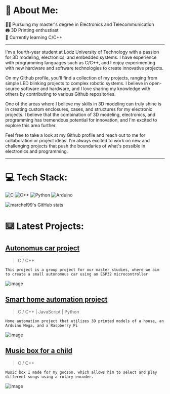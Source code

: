 # 🔵  About Me:
👨‍💻 Pursuing my master's degree in Electronics and Telecommunication<br>
🖨️ 3D Printing enthustiast<br>
🌱 Currently learning C/C++

------------------
I'm a fourth-year student at Lodz University of Technology with a passion for 3D modeling, electronics, and embedded systems. I have experience with programming languages such as C/C++, and I enjoy experimenting with new hardware and software technologies to create innovative projects.

On my Github profile, you'll find a collection of my projects, ranging from simple LED blinking projects to complex robotic systems. I believe in open-source software and hardware, and I love sharing my knowledge with others by contributing to various Github repositories.

One of the areas where I believe my skills in 3D modeling can truly shine is in creating custom enclosures, cases, and structures for my electronic projects. I believe that the combination of 3D modeling, electronics, and programming has tremendous potential for innovation, and I'm excited to explore this area further.

Feel free to take a look at my Github profile and reach out to me for collaboration or project ideas. I'm always excited to work on new and challenging projects that push the boundaries of what's possible in electronics and programming.

------------------
# 💻 Tech Stack:
![C](https://img.shields.io/badge/c-%2300599C.svg?style=for-the-badge&logo=c&logoColor=white)
![C++](https://img.shields.io/badge/c++-%2300599C.svg?style=for-the-badge&logo=c%2B%2B&logoColor=white)
![Python](https://img.shields.io/badge/python-3670A0?style=for-the-badge&logo=python&logoColor=ffdd54)
![Arduino](https://img.shields.io/badge/-Arduino-00979D?style=for-the-badge&logo=Arduino&logoColor=white)

![marchel99's GitHub stats](https://github-readme-stats.vercel.app/api?username=marchel99&show_icons=true&theme=transparent)


# ⌨️ Latest Projects:
## [Autonomus car project](https://github.com/marchel99/-Autonomus-Car-Project)
> C / C++
 
    This project is a group project for our master studies, where we aim to create a small autonomous car using an ESP32 microcontroller
> 
![image]( https://lh3.googleusercontent.com/drive-viewer/AFGJ81pn5Rtz7TAvlFyOSZZMD667DSvY_cXLQLKG1aW6saLcxU7NiP1ps68i9V2EuKcpHdmAqUFsKy0uPZDkD7MeNQLXZYMq=w1920-h947 )

## [Smart home automation project](https://github.com/marchel99/Smart-Home-Automation-Project)
> C / C++ | JavaScript | Python

    Home automation project that utilizes 3D printed models of a house, an Arduino Mega, and a Raspberry Pi
> 
![image]( https://lh3.googleusercontent.com/drive-viewer/AFGJ81pxS9cvNl9_nI9hJnL_1zorkk833OWiYmFElXeyCA2vOXy7iHNUITFeKZwi9MD8fnqiKK_-2c34meNM_JqjnpF-Y-XJoQ=w1920-h947 ) 

## [Music box for a child](https://github.com/marchel99/Music-box-for-a-child)
> C / C++
 
    Music box I made for my godson, which allows him to select and play different songs using a rotary encoder. 
> 
![image]( https://lh3.googleusercontent.com/drive-viewer/AFGJ81pldBFBoVPreZV5F7kGP64z4FLIvWCf5nmasmZk0G7Z4Fjuci_BEF3ttF7ST5Gwok9B4JUgQKDA4eGAGf32gf25Vq1iVw=w1920-h947   )









<!--
**marchel99/marchel99** is a ✨ _special_ ✨ repository because its `README.md` (this file) appears on your GitHub profile.


Here are some ideas to get you started:

- 🔭 I’m currently working on ...
- 🌱 I’m currently learning ...
- 👯 I’m looking to collaborate on ...
- 🤔 I’m looking for help with ...
- 💬 Ask me about ...
- 📫 How to reach me: ...
- 😄 Pronouns: ...
- ⚡ Fun fact: ...
-->
